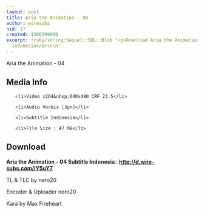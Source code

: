```yaml
---
layout: post
title: Aria the Animation - 04
author: wiresubs
nid: 17
created: 1386399000
excerpt: !ruby/string:Sequel::SQL::Blob "<p>Download Aria the Animation 04 Subtitle
  Indonesia</p>\r\n"
---
```

<p class="rtecenter">Aria the Animation - 04</p>

<h2>Media Info</h2>

<ul>
	<li>Video x264&nbsp;640x480 CRF 23.5</li>
	<li>Audio Vorbis [Jpn]</li>
	<li>Subtitle Indonesia</li>
	<li>File Size : 47 MB</li>
</ul>

<h2>Download</h2>

<p><strong>Aria the Animation - 04&nbsp;</strong><strong>Subtitle Indonesia<strong>&nbsp;:&nbsp;</strong><a href="http://d.wire-subs.com/IY5uY7">http://d.wire-subs.com/IY5uY7</a></strong></p>

<p>TL &amp; TLC by nero20<br />
Encoder &amp; Uploader nero20<br />
Kara by Max Fireheart</p>
